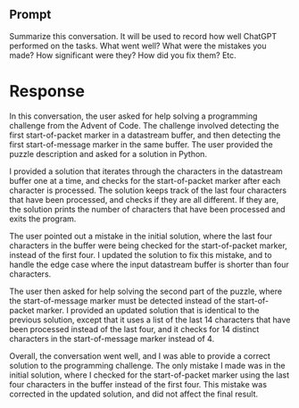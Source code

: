 ## Prompt
Summarize this conversation. It will be used to record how well ChatGPT performed on the tasks. What went well? What were the mistakes you made? How significant were they? How did you fix them? Etc.

# Response
In this conversation, the user asked for help solving a programming challenge from the Advent of Code. The challenge involved detecting the first start-of-packet marker in a datastream buffer, and then detecting the first start-of-message marker in the same buffer. The user provided the puzzle description and asked for a solution in Python.

I provided a solution that iterates through the characters in the datastream buffer one at a time, and checks for the start-of-packet marker after each character is processed. The solution keeps track of the last four characters that have been processed, and checks if they are all different. If they are, the solution prints the number of characters that have been processed and exits the program.

The user pointed out a mistake in the initial solution, where the last four characters in the buffer were being checked for the start-of-packet marker, instead of the first four. I updated the solution to fix this mistake, and to handle the edge case where the input datastream buffer is shorter than four characters.

The user then asked for help solving the second part of the puzzle, where the start-of-message marker must be detected instead of the start-of-packet marker. I provided an updated solution that is identical to the previous solution, except that it uses a list of the last 14 characters that have been processed instead of the last four, and it checks for 14 distinct characters in the start-of-message marker instead of 4.

Overall, the conversation went well, and I was able to provide a correct solution to the programming challenge. The only mistake I made was in the initial solution, where I checked for the start-of-packet marker using the last four characters in the buffer instead of the first four. This mistake was corrected in the updated solution, and did not affect the final result.